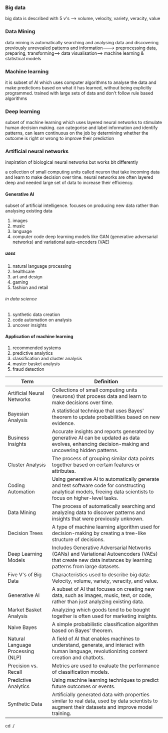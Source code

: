 
### Big data

big data is described with 5 v's --> volume, velocity, variety, veracity, value

### Data Mining

data mining is automatically searching and analysing data and discovering previously unrevealed patterns and information---> preprocessing data, preparing, transforming-->
data visualisation--> machine learning & statistical models


### Machine learning

it is subset of AI which uses computer algorithms to analyse the data and make predictions based on  what it has learned, without being explicitly programmed. trained with large sets of data and don't follow rule based algorithms


### Deep learning

subset of machine learning which uses layered neural networks to stimulate human decision making. can categorise and label information and identify patterns, can learn continuous on the job by determining whether the outcome is right or wrong to improve their prediction

### Artificial neural networks

inspiration of biological neural networks but works bit differently

a collection of small computing units called neuron that take incoming data and learn to make decision over time. neural networks are often layered deep and needed large set of data to increase their efficiency.


#### Generative AI

subset of artificial intelligence. focuses on producing new data rather than analysing existing data

1. images
2. music
3. language
4. computer code
deep learning models like GAN (generative adversarial networks) and variational auto-encoders (VAE)

##### uses
1. natural language processing
2. healthcare
3. art and design
4. gaming
5. fashion and retail

###### in data science
1. synthetic data creation
2. code automation on analysis
3. uncover insights


#### Application of machine learning

1. recommended systems
2. predictive analytics
3. classification and cluster analysis
4. master basket analysis
5. fraud detection


<table>
<thead>
<tr>
<th>Term</th>
<th>Definition</th>

</tr>
</thead>
<tbody><tr>
<td>Artificial Neural Networks</td>
<td>Collections of small computing units (neurons) that process data and learn to make decisions over time.</td>

</tr>
<tr>
<td>Bayesian Analysis</td>
<td>A statistical technique that uses Bayes' theorem to update probabilities based on new evidence.</td>

</tr>
<tr>
<td>Business Insights</td>
<td>Accurate insights and reports generated by generative AI can be updated as data evolves, enhancing decision-making and uncovering hidden patterns.</td>

</tr>
<tr>
<td>Cluster Analysis</td>
<td>The process of grouping similar data points together based on certain features or attributes.</td>

</tr>
<tr>
<td>Coding Automation</td>
<td>Using generative AI to automatically generate and test software code for constructing analytical models, freeing data scientists to focus on higher-level tasks.</td>

</tr>
<tr>
<td>Data Mining</td>
<td>The process of automatically searching and analyzing data to discover patterns and insights that were previously unknown.</td>

</tr>
<tr>
<td>Decision Trees</td>
<td>A type of machine learning algorithm used for decision-making by creating a tree-like structure of decisions.</td>

</tr>
<tr>
<td>Deep Learning Models</td>
<td>Includes Generative Adversarial Networks (GANs) and Variational Autoencoders (VAEs) that create new data instances by learning patterns from large datasets.</td>

</tr>
<tr>
<td>Five V's of Big Data</td>
<td>Characteristics used to describe big data: Velocity, volume, variety, veracity, and value.</td>

</tr>
<tr>
<td>Generative AI</td>
<td>A subset of AI that focuses on creating new data, such as images, music, text, or code, rather than just analyzing existing data.</td>

</tr>
<tr>
<td>Market Basket Analysis</td>
<td>Analyzing which goods tend to be bought together is often used for marketing insights.</td>

</tr>
<tr>
<td>Naive Bayes</td>
<td>A simple probabilistic classification algorithm based on Bayes' theorem.</td>

</tr>
<tr>
<td>Natural Language Processing (NLP)</td>
<td>A field of AI that enables machines to understand, generate, and interact with human language, revolutionizing content creation and chatbots.</td>

</tr>
<tr>
<td>Precision vs. Recall</td>
<td>Metrics are used to evaluate the performance of classification models.</td>

</tr>
<tr>
<td>Predictive Analytics</td>
<td>Using machine learning techniques to predict future outcomes or events.</td>

</tr>
<tr>
<td>Synthetic Data</td>
<td>Artificially generated data with properties similar to real data, used by data scientists to augment their datasets and improve model training.</td>

</tr>
</tbody></table>


cd ./